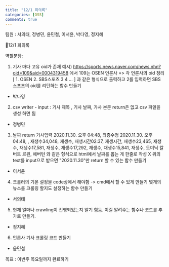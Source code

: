 ```yaml
---
title: "12/1 회의록"
categories: [OSS]
comments: true
---
```


팀원 : 서의태, 정병민, 윤민철, 이서윤, 박다영, 정지혜

📌12/1 회의록

역할분담:

1. 기사 마다 고유 oid가 존재
예시) https://sports.news.naver.com/news.nhn?oid=109&aid=0004319458 에서 109는 OSEN 언론사 => 각 언론사의 oid 정리
[ 1. OSEN 2. SBS스포츠 3 4 ... ] 과 같은 형식으로 출력하고 2를 입력하면 SBS스포츠의 oid를 리턴하는 함수 만들기
- 박다영

2. csv writer - input : 기사 제목 , 기사 날짜, 가사 본문 return은 없고 csv 파일을 생성 하면 됨
- 정병민

3. 날짜 return
기사입력 2020.11.30. 오후 04:48, 최종수정 2020.11.30. 오후 04:48, , 재생수34,048, 재생수, 재생시간02:37, 재생시간, 재생수23,465, 재생수, 재생수17,581, 재생수, 재생수17,292, 재생수, 재생수15,841, 재생수, 도미닉 칼버트 르윈, 에버턴
와 같은 형식으로 html에서 날짜를 뽑는 게 한줄로 작성 X
위의 text를 input으로 받으면 "2020.11.30"만 return 할 수 있는 함수 만들기
- 이서윤

4. 크롤러의 기본 설정을 code상에서 해야함 -> cmd에서 할 수 있게 만들기
몇개의 뉴스를 크롤링 할지도 설정하는 함수 만들기
- 서의태

5. 현재 얼마나 crawling이 진행되었는지 알기 힘듬.
이걸 알려주는 함수나 코드를 추가로 만들기.
- 정지혜

6. 언론사 기사 크롤링 코드 만들기
- 윤민철

목표 : 이번주 목요일까지 완료하기
